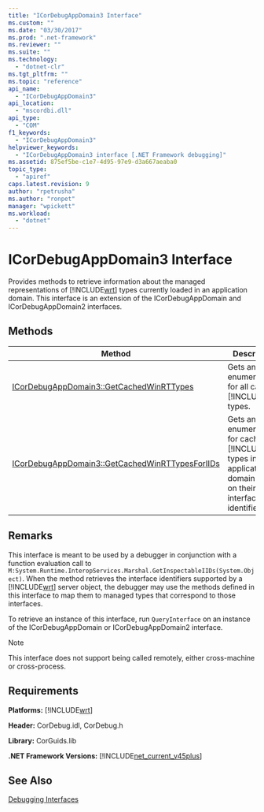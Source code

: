 ```yaml
---
title: "ICorDebugAppDomain3 Interface"
ms.custom: ""
ms.date: "03/30/2017"
ms.prod: ".net-framework"
ms.reviewer: ""
ms.suite: ""
ms.technology: 
  - "dotnet-clr"
ms.tgt_pltfrm: ""
ms.topic: "reference"
api_name: 
  - "ICorDebugAppDomain3"
api_location: 
  - "mscordbi.dll"
api_type: 
  - "COM"
f1_keywords: 
  - "ICorDebugAppDomain3"
helpviewer_keywords: 
  - "ICorDebugAppDomain3 interface [.NET Framework debugging]"
ms.assetid: 875ef5be-c1e7-4d95-97e9-d3a667aeaba0
topic_type: 
  - "apiref"
caps.latest.revision: 9
author: "rpetrusha"
ms.author: "ronpet"
manager: "wpickett"
ms.workload: 
  - "dotnet"
---
```

# ICorDebugAppDomain3 Interface
Provides methods to retrieve information about the managed representations of [!INCLUDE[wrt](../../../../includes/wrt-md.md)] types currently loaded in an application domain. This interface is an extension of the ICorDebugAppDomain and ICorDebugAppDomain2 interfaces.  
  
## Methods  
  
|Method|Description|  
|------------|-----------------|  
|[ICorDebugAppDomain3::GetCachedWinRTTypes](../../../../docs/framework/unmanaged-api/debugging/icordebugappdomain3-getcachedwinrttypes-method.md)|Gets an enumerator for all cached [!INCLUDE[wrt](../../../../includes/wrt-md.md)] types.|  
|[ICorDebugAppDomain3::GetCachedWinRTTypesForIIDs](../../../../docs/framework/unmanaged-api/debugging/icordebugappdomain3-getcachedwinrttypesforiids-method.md)|Gets an enumerator for cached [!INCLUDE[wrt](../../../../includes/wrt-md.md)] types in an application domain based on their interface identifiers.|  
  
## Remarks  
 This interface is meant to be used by a debugger in conjunction with a function evaluation call to `M:System.Runtime.InteropServices.Marshal.GetInspectableIIDs(System.Object)`. When the method retrieves the interface identifiers supported by a [!INCLUDE[wrt](../../../../includes/wrt-md.md)] server object, the debugger may use the methods defined in this interface to map them to managed types that correspond to those interfaces.  
  
 To retrieve an instance of this interface, run `QueryInterface` on an instance of the ICorDebugAppDomain or ICorDebugAppDomain2 interface.  
  
> [!NOTE]
>  This interface does not support being called remotely, either cross-machine or cross-process.  
  
## Requirements  
 **Platforms:** [!INCLUDE[wrt](../../../../includes/wrt-md.md)]  
  
 **Header:** CorDebug.idl, CorDebug.h  
  
 **Library:** CorGuids.lib  
  
 **.NET Framework Versions:** [!INCLUDE[net_current_v45plus](../../../../includes/net-current-v45plus-md.md)]  
  
## See Also  
 [Debugging Interfaces](../../../../docs/framework/unmanaged-api/debugging/debugging-interfaces.md)
